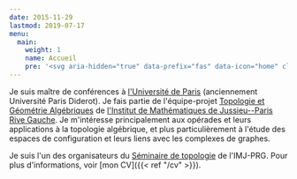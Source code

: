 ```yaml
---
date: 2015-11-29
lastmod: 2019-07-17
menu:
  main:
    weight: 1
    name: Accueil
    pre: '<svg aria-hidden="true" data-prefix="fas" data-icon="home" class="svg-inline--fa fa-home fa-w-18" role="img" xmlns="http://www.w3.org/2000/svg" viewBox="0 0 576 512"><path fill="currentColor" d="M488 312.7V456c0 13.3-10.7 24-24 24H348c-6.6 0-12-5.4-12-12V356c0-6.6-5.4-12-12-12h-72c-6.6 0-12 5.4-12 12v112c0 6.6-5.4 12-12 12H112c-13.3 0-24-10.7-24-24V312.7c0-3.6 1.6-7 4.4-9.3l188-154.8c4.4-3.6 10.8-3.6 15.3 0l188 154.8c2.7 2.3 4.3 5.7 4.3 9.3zm83.6-60.9L488 182.9V44.4c0-6.6-5.4-12-12-12h-56c-6.6 0-12 5.4-12 12V117l-89.5-73.7c-17.7-14.6-43.3-14.6-61 0L4.4 251.8c-5.1 4.2-5.8 11.8-1.6 16.9l25.5 31c4.2 5.1 11.8 5.8 16.9 1.6l235.2-193.7c4.4-3.6 10.8-3.6 15.3 0l235.2 193.7c5.1 4.2 12.7 3.5 16.9-1.6l25.5-31c4.2-5.2 3.4-12.7-1.7-16.9z"></path></svg>'
---
```


Je suis maître de conférences à [l'Université de Paris](https://u-paris.fr) (anciennement Université Paris Diderot).
Je fais partie de l'équipe-projet [Topologie et Géométrie Algébriques](https://www.imj-prg.fr/tga/) de [l'Institut de Mathématiques de Jussieu--Paris Rive Gauche](https://www.imj-prg.fr).
Je m'intéresse principalement aux opérades et leurs applications à la topologie algébrique, et plus particulièrement à l'étude des espaces de configuration et leurs liens avec les complexes de graphes.

Je suis l'un des organisateurs du [Séminaire de topologie](https://www.imj-prg.fr/gestion/evenement/affEvenement/43) de l'IMJ-PRG.
Pour plus d'informations, voir [mon CV]({{< ref "/cv" >}}).
